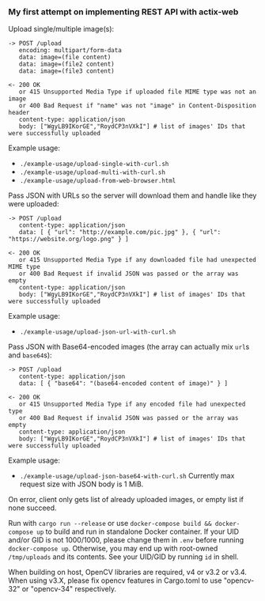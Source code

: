 ### My first attempt on implementing REST API with actix-web


Upload single/multiple image(s):
```
-> POST /upload
   encoding: multipart/form-data
   data: image=(file content)
   data: image=(file2 content)
   data: image=(file3 content)

<- 200 OK
   or 415 Unsupported Media Type if uploaded file MIME type was not an image
   or 400 Bad Request if "name" was not "image" in Content-Disposition header
   content-type: application/json
   body: ["WgyLB9IKorGE","RoydCP3nVXkI"] # list of images' IDs that were successfully uploaded
```
Example usage:
* `./example-usage/upload-single-with-curl.sh`
* `./example-usage/upload-multi-with-curl.sh`
* `./example-usage/upload-from-web-browser.html`


Pass JSON with URLs so the server will download them and handle like they were uploaded:
```
-> POST /upload
   content-type: application/json
   data: [ { "url": "http://example.com/pic.jpg" }, { "url": "https://website.org/logo.png" } ]

<- 200 OK
   or 415 Unsupported Media Type if any downloaded file had unexpected MIME type
   or 400 Bad Request if invalid JSON was passed or the array was empty
   content-type: application/json
   body: ["WgyLB9IKorGE","RoydCP3nVXkI"] # list of images' IDs that were successfully uploaded
```
Example usage:
* `./example-usage/upload-json-url-with-curl.sh`


Pass JSON with Base64-encoded images (the array can actually mix `url`s and `base64`s):
```
-> POST /upload
   content-type: application/json
   data: [ { "base64": "(base64-encoded content of image)" } ]

<- 200 OK
   or 415 Unsupported Media Type if any encoded file had unexpected type
   or 400 Bad Request if invalid JSON was passed or the array was empty
   content-type: application/json
   body: ["WgyLB9IKorGE","RoydCP3nVXkI"] # list of images' IDs that were successfully uploaded
```
Example usage:
* `./example-usage/upload-json-base64-with-curl.sh`
Currently max request size with JSON body is 1 MiB.


On error, client only gets list of already uploaded images, or empty list if none succeed.


Run with `cargo run --release` or use `docker-compose build && docker-compose up` to build and run in standalone Docker container.
If your UID and/or GID is not 1000/1000, please change them in `.env` before running `docker-compose up`.
Otherwise, you may end up with root-owned `/tmp/uploads` and its contents. See your UID/GID by running `id` in shell.

When building on host, OpenCV libraries are required, v4 or v3.2 or v3.4.
When using v3.X, please fix opencv features in Cargo.toml to use "opencv-32" or "opencv-34" respectively.
